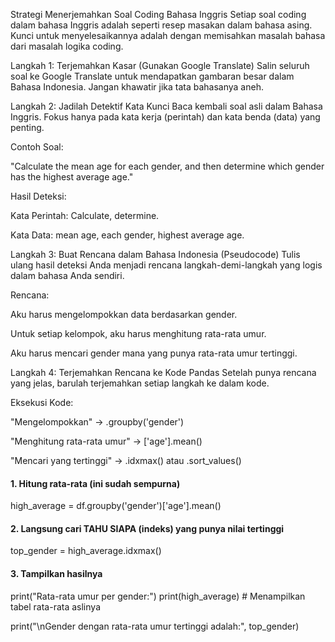 Strategi Menerjemahkan Soal Coding Bahasa Inggris
Setiap soal coding dalam bahasa Inggris adalah seperti resep masakan dalam bahasa asing. 
Kunci untuk menyelesaikannya adalah dengan memisahkan masalah bahasa dari masalah logika coding.

Langkah 1: Terjemahkan Kasar (Gunakan Google Translate)
Salin seluruh soal ke Google Translate untuk mendapatkan gambaran besar dalam Bahasa Indonesia. Jangan khawatir jika tata bahasanya aneh.

Langkah 2: Jadilah Detektif Kata Kunci
Baca kembali soal asli dalam Bahasa Inggris. Fokus hanya pada kata kerja (perintah) dan kata benda (data) yang penting.

Contoh Soal:

"Calculate the mean age for each gender, and then determine which gender has the highest average age."

Hasil Deteksi:

Kata Perintah: Calculate, determine.

Kata Data: mean age, each gender, highest average age.

Langkah 3: Buat Rencana dalam Bahasa Indonesia (Pseudocode)
Tulis ulang hasil deteksi Anda menjadi rencana langkah-demi-langkah yang logis dalam bahasa Anda sendiri.

Rencana:

Aku harus mengelompokkan data berdasarkan gender.

Untuk setiap kelompok, aku harus menghitung rata-rata umur.

Aku harus mencari gender mana yang punya rata-rata umur tertinggi.

Langkah 4: Terjemahkan Rencana ke Kode Pandas
Setelah punya rencana yang jelas, barulah terjemahkan setiap langkah ke dalam kode.

Eksekusi Kode:

"Mengelompokkan" -> .groupby('gender')

"Menghitung rata-rata umur" -> ['age'].mean()

"Mencari yang tertinggi" -> .idxmax() atau .sort_values()


#### 1. Hitung rata-rata (ini sudah sempurna)
high_average = df.groupby('gender')['age'].mean()

#### 2. Langsung cari TAHU SIAPA (indeks) yang punya nilai tertinggi
top_gender = high_average.idxmax()

#### 3. Tampilkan hasilnya
print("Rata-rata umur per gender:")
print(high_average) # Menampilkan tabel rata-rata aslinya

print("\nGender dengan rata-rata umur tertinggi adalah:", top_gender)
